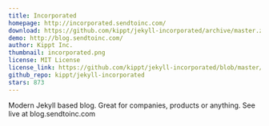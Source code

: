 ```yaml
---
title: Incorporated
homepage: http://incorporated.sendtoinc.com/
download: https://github.com/kippt/jekyll-incorporated/archive/master.zip
demo: http://blog.sendtoinc.com/
author: Kippt Inc.
thumbnail: incorporated.png
license: MIT License
license_link: https://github.com/kippt/jekyll-incorporated/blob/master/LICENSE
github_repo: kippt/jekyll-incorporated
stars: 873
---
```


Modern Jekyll based blog. Great for companies, products or anything.
See live at blog.sendtoinc.com
